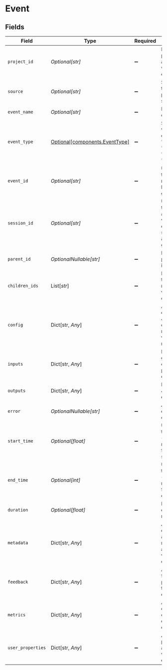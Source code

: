 # Event


## Fields

| Field                                                                                     | Type                                                                                      | Required                                                                                  | Description                                                                               |
| ----------------------------------------------------------------------------------------- | ----------------------------------------------------------------------------------------- | ----------------------------------------------------------------------------------------- | ----------------------------------------------------------------------------------------- |
| `project_id`                                                                              | *Optional[str]*                                                                           | :heavy_minus_sign:                                                                        | Name of project associated with the event                                                 |
| `source`                                                                                  | *Optional[str]*                                                                           | :heavy_minus_sign:                                                                        | Source of the event - production, staging, etc                                            |
| `event_name`                                                                              | *Optional[str]*                                                                           | :heavy_minus_sign:                                                                        | Name of the event                                                                         |
| `event_type`                                                                              | [Optional[components.EventType]](../../models/components/eventtype.md)                    | :heavy_minus_sign:                                                                        | Specify whether the event is of "session", "model", "tool" or "chain" type                |
| `event_id`                                                                                | *Optional[str]*                                                                           | :heavy_minus_sign:                                                                        | Unique id of the event, if not set, it will be auto-generated                             |
| `session_id`                                                                              | *Optional[str]*                                                                           | :heavy_minus_sign:                                                                        | Unique id of the session associated with the event, if not set, it will be auto-generated |
| `parent_id`                                                                               | *OptionalNullable[str]*                                                                   | :heavy_minus_sign:                                                                        | Id of the parent event if nested                                                          |
| `children_ids`                                                                            | List[*str*]                                                                               | :heavy_minus_sign:                                                                        | Id of events that are nested within the event                                             |
| `config`                                                                                  | Dict[str, *Any*]                                                                          | :heavy_minus_sign:                                                                        | Associated configuration JSON for the event - model name, vector index name, etc          |
| `inputs`                                                                                  | Dict[str, *Any*]                                                                          | :heavy_minus_sign:                                                                        | Input JSON given to the event - prompt, chunks, etc                                       |
| `outputs`                                                                                 | Dict[str, *Any*]                                                                          | :heavy_minus_sign:                                                                        | Final output JSON of the event                                                            |
| `error`                                                                                   | *OptionalNullable[str]*                                                                   | :heavy_minus_sign:                                                                        | Any error description if event failed                                                     |
| `start_time`                                                                              | *Optional[float]*                                                                         | :heavy_minus_sign:                                                                        | UTC timestamp (in milliseconds) for the event start                                       |
| `end_time`                                                                                | *Optional[int]*                                                                           | :heavy_minus_sign:                                                                        | UTC timestamp (in milliseconds) for the event end                                         |
| `duration`                                                                                | *Optional[float]*                                                                         | :heavy_minus_sign:                                                                        | How long the event took in milliseconds                                                   |
| `metadata`                                                                                | Dict[str, *Any*]                                                                          | :heavy_minus_sign:                                                                        | Any system or application metadata associated with the event                              |
| `feedback`                                                                                | Dict[str, *Any*]                                                                          | :heavy_minus_sign:                                                                        | Any user feedback provided for the event output                                           |
| `metrics`                                                                                 | Dict[str, *Any*]                                                                          | :heavy_minus_sign:                                                                        | Any values computed over the output of the event                                          |
| `user_properties`                                                                         | Dict[str, *Any*]                                                                          | :heavy_minus_sign:                                                                        | Any user properties associated with the event                                             |